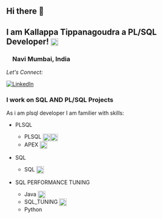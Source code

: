 ## Hi there 👋

## I am Kallappa Tippanagoudra a PL/SQL Developer! <img src="https://media.giphy.com/media/QTmfvHGklosY1ha87W/giphy.gif" width="20" align="center">

### <img src="https://media.giphy.com/media/lOfSzpPeMb9gF2OJ5O/giphy.gif" width="12" align="center"> Navi Mumbai, India

<div align="left">

<i>Let's Connect:</i><br>

<a href="https://www.linkedin.com/in/kallappa-tippanagoudra-go-bit-by-bit/" target="_blank"><img src="https://img.shields.io/badge/LinkedIn-%230077B5.svg?&style=flat-square&logo=linkedin&logoColor=white" alt="LinkedIn"></a>



</div>

### I work on SQL AND PL/SQL Projects

As i am plsql developer I am familier with skills:

- PLSQL

  - PLSQL <img src="https://media.giphy.com/media/XAxylRMCdpbEWUAvr8/giphy.gif" width="20" align="center"><img src="https://media.giphy.com/media/fsEaZldNC8A1PJ3mwp/giphy.gif" width="20" align="center">
  - APEX <img src="https://media.giphy.com/media/eNAsjO55tPbgaor7ma/giphy.gif" width="20" align="center">
 

* SQL

  - SQL <img src="https://media.giphy.com/media/ln7z2eWriiQAllfVcn/giphy.gif" width="20" align="center">

* SQL PERFORMANCE TUNING

  - Java <img src="https://media.giphy.com/media/l0HU7JI4zIb34QM5a/giphy.gif" width="20" align="center">
  - SQL_TUNING <img src="https://media.giphy.com/media/LMt9638dO8dftAjtco/giphy.gif" width="20" align="center">
  - Python


